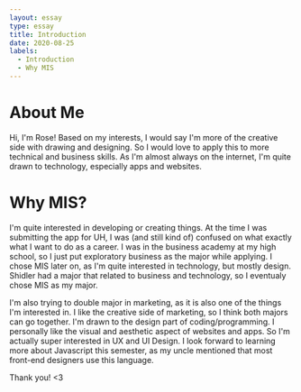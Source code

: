 ```yaml
---
layout: essay
type: essay
title: Introduction
date: 2020-08-25
labels:
  - Introduction
  - Why MIS
---
```


<h1 id="about-me">About Me</h1>
Hi, I'm Rose! Based on my interests, I would say I'm more of the creative side with drawing and designing. So I would love to apply this to more technical and business skills. As I'm almost always on the internet, I'm quite drawn to technology, especially apps and websites. 

<h1 id="why-mis">Why MIS?</h1>
I'm quite interested in developing or creating things. At the time I was submitting the app for UH, I was (and still kind of) confused on what exactly what I want to do as a career. I was in the business academy at my high school, so I just put exploratory business as the major while applying. I chose MIS later on, as I'm quite interested in technology, but mostly design. Shidler had a major that related to business and technology, so I eventualy chose MIS as my major. 

I'm also trying to double major in marketing, as it is also one of the things I'm interested in. I like the creative side of marketing, so I think both majors can go together. I'm drawn to the design part of coding/programming. I personally like the visual and aesthetic aspect of websites and apps. So I'm actually super interested in UX and UI Design. I look forward to learning more about Javascript this semester, as my uncle mentioned that most front-end designers use this language. 

Thank you! <3
